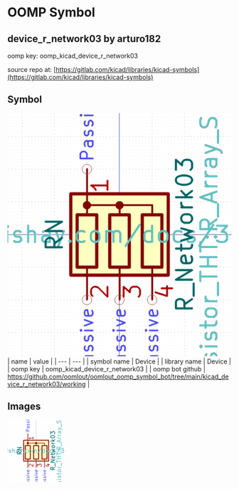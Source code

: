 # OOMP Symbol  
## device_r_network03  by arturo182  
  
oomp key: oomp_kicad_device_r_network03  
  
source repo at: [https://gitlab.com/kicad/libraries/kicad-symbols](https://gitlab.com/kicad/libraries/kicad-symbols)  
## Symbol  
  
[![working.png](working_600.png)](working.png)  
| name | value | 
| --- | --- | 
| symbol name | Device | 
| library name | Device | 
| oomp key | oomp_kicad_device_r_network03 | 
| oomp bot github | https://github.com/oomlout/oomlout_oomp_symbol_bot/tree/main/kicad_device_r_network03/working | 
## Images  
  
[![working.png](working_140.png)](working.png)  
